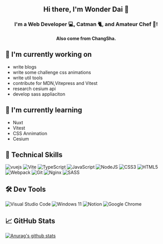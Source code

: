 <h2 align="center">
Hi there, I'm Wonder Dai 👋
</h3>

<h3 align="center">
I'm a Web Developer 💻, Catman 🐈, and Amateur Chef 🍖!
</h2> 

<h4 align="center">
Also come from ChangSha.
</h2> 

## 🔭 I'm currently working on

- write blogs
- write some challenge css animations
- write util tools
- contribute for MDN,Vitepress and Vitest
- research cesium api
- develop sass appliaciton

## 🌱 I'm currently learning

- Nuxt
- Vitest
- CSS Annimation
- Cesium  

## 🎯 Technical Skills

![vuejs](https://img.shields.io/badge/vuejs-%2335495e.svg?style=plasti&logo=vuedotjs)
![Vite](https://img.shields.io/badge/vite-%23646CFF.svg?style=plasti&logo=vite&logoColor=white)
![TypeScript](https://img.shields.io/badge/typescript-%23007ACC.svg?style=plasti&logo=typescript&logoColor=white)
![JavaScript](https://img.shields.io/badge/javascript-%23323330.svg?style=plasti&logo=javascript&logoColor=%23F7DF1E)
![NodeJS](https://img.shields.io/badge/node.js-6DA55F?style=plasti&logo=node.js&logoColor=white)
![CSS3](https://img.shields.io/badge/css3-%231572B6.svg?style=plasti&logo=css3&logoColor=white)
![HTML5](https://img.shields.io/badge/html5-%23E34F26.svg?style=plasti&logo=html5&logoColor=white)
![Webpack](https://img.shields.io/badge/webpack-%238DD6F9.svg?style=plasti&logo=webpack&logoColor=white)
![Git](https://img.shields.io/badge/git-%23F05033.svg?style=plasti&logo=git&logoColor=white)
![Nginx](https://img.shields.io/badge/nginx-%23009639.svg?style=plasti&logo=nginx&logoColor=white)
![SASS](https://img.shields.io/badge/SASS-hotpink.svg?style=plasti&logo=SASS&logoColor=white)

## 🛠️ Dev Tools

![Visual Studio Code](https://img.shields.io/badge/Visual%20Studio%20Code-0078d7.svg?style=plasti&logo=visual-studio-code&logoColor=white)
![Windows 11](https://img.shields.io/badge/Windows%2011-%230079d5.svg?style=plasti&logo=Windows%2011&logoColor=white)
![Notion](https://img.shields.io/badge/Notion-%23000000.svg?style=plasti&logo=notion&logoColor=white)
![Google Chrome](https://img.shields.io/badge/Google%20Chrome-4285F4?style=plasti&logo=GoogleChrome&logoColor=white)

## 📈 GitHub Stats 

[![Anurag's github stats](https://github-readme-stats.vercel.app/api?username=daiwanxing)](https://github.com/yushi1007)

